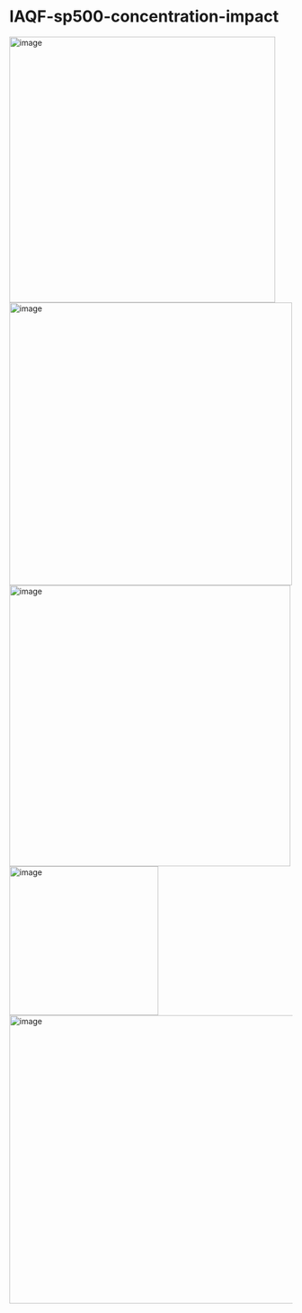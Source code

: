 # IAQF-sp500-concentration-impact

<img width="473" alt="image" src="https://github.com/user-attachments/assets/a0e991d6-6b26-47e1-bd65-ac664ee3af0c" />
<img width="503" alt="image" src="https://github.com/user-attachments/assets/45e59b94-4475-47eb-8e97-fb647530c635" />
<img width="500" alt="image" src="https://github.com/user-attachments/assets/218a174e-09ba-4add-97f8-622d57cc1bfe" />
<img width="265" alt="image" src="https://github.com/user-attachments/assets/ec01cae3-4f6d-4c48-8d27-175d88f615b5" />
<img width="513" alt="image" src="https://github.com/user-attachments/assets/e94ded09-72ac-4baa-92ff-2b615a33ea19" />
